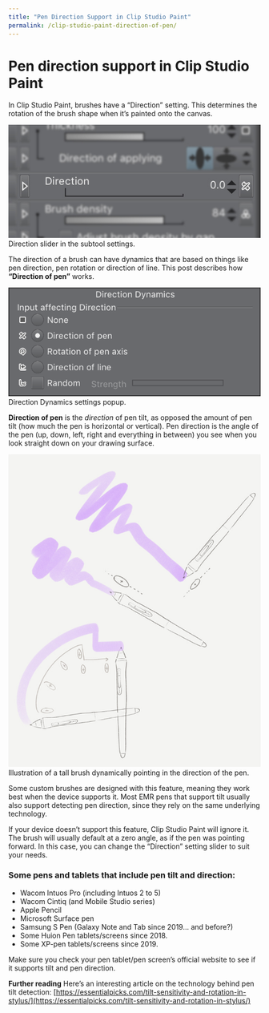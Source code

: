 ```yaml
---
title: "Pen Direction Support in Clip Studio Paint"
permalink: /clip-studio-paint-direction-of-pen/
---
```


# Pen direction support in Clip Studio Paint

In Clip Studio Paint, brushes have a “Direction” setting. This determines the rotation of the brush shape when it’s painted onto the canvas.

![](img/tlt-directionslider.jpg)  
Direction slider in the subtool settings.

The direction of a brush can have dynamics that are based on things like pen direction, pen rotation or direction of line. This post describes how **“Direction of pen”** works.

![](img/tlt-direction-dynamics.png)  
Direction Dynamics settings popup.

**Direction of pen** is the *direction* of pen tilt, as opposed the amount of pen tilt (how much the pen is horizontal or vertical). Pen direction is the angle of the pen (up, down, left, right and everything in between) you see when you look straight down on your drawing surface.

![](img/tlt-stuff.jpg)  
Illustration of a tall brush dynamically pointing in the direction of the pen.

Some custom brushes are designed with this feature, meaning they work best when the device supports it. Most EMR pens that support tilt usually also support detecting pen direction, since they rely on the same underlying technology.

If your device doesn’t support this feature, Clip Studio Paint will ignore it. The brush will usually default at a zero angle, as if the pen was pointing forward. In this case, you can change the “Direction” setting slider to suit your needs.


### Some pens and tablets that include pen tilt and direction:
- Wacom Intuos Pro (including Intuos 2 to 5)
- Wacom Cintiq (and Mobile Studio series)
- Apple Pencil
- Microsoft Surface pen
- Samsung S Pen (Galaxy Note and Tab since 2019... and before?)
- Some Huion Pen tablets/screens since 2018.
- Some XP-pen tablets/screens since 2019.

Make sure you check your pen tablet/pen screen’s official website to see if it supports tilt and pen direction.


**Further reading**
Here’s an interesting article on the technology behind pen tilt detection: [https://essentialpicks.com/tilt-sensitivity-and-rotation-in-stylus/](https://essentialpicks.com/tilt-sensitivity-and-rotation-in-stylus/)
